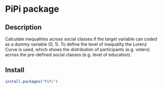 # PiPi package

## Description

Calculate inequalities across social classes if the target variable can coded as 
a dummy variable (0, 1). To define the level of inequality the Lorenz Curve is 
used, which shows the distribution of participants (e.g. voters) across the 
pre-defined social classes (e.g. level of education). 

## Install

```r
install.packages("PiPi")
```
